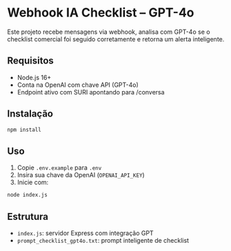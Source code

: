# Webhook IA Checklist – GPT-4o

Este projeto recebe mensagens via webhook, analisa com GPT-4o se o checklist comercial foi seguido corretamente e retorna um alerta inteligente.

## Requisitos

- Node.js 16+
- Conta na OpenAI com chave API (GPT-4o)
- Endpoint ativo com SURI apontando para /conversa

## Instalação

```bash
npm install
```

## Uso

1. Copie `.env.example` para `.env`
2. Insira sua chave da OpenAI (`OPENAI_API_KEY`)
3. Inicie com:

```bash
node index.js
```

## Estrutura

- `index.js`: servidor Express com integração GPT
- `prompt_checklist_gpt4o.txt`: prompt inteligente de checklist
